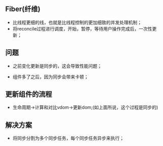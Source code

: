 ## Fiber(纤维)

* 比线程更细的线，也就是比线程控制的更加细致的并发处理机制；
* 将reconcile过程进行调度，开始，暂停，等待用户操作完成后，一次性更新；

## 问题

* 之前变化更新是同步的，这会导致性能问题；

* 组件多了之后，因为同步会带来卡顿；

## 更新组件的流程

* 生命周期->计算和对比vdom->更新dom;(如上面所说，这个过程是同步的)

## 解决方案

* 将同步分割为多个同步任务，每个同步任务异步来执行；